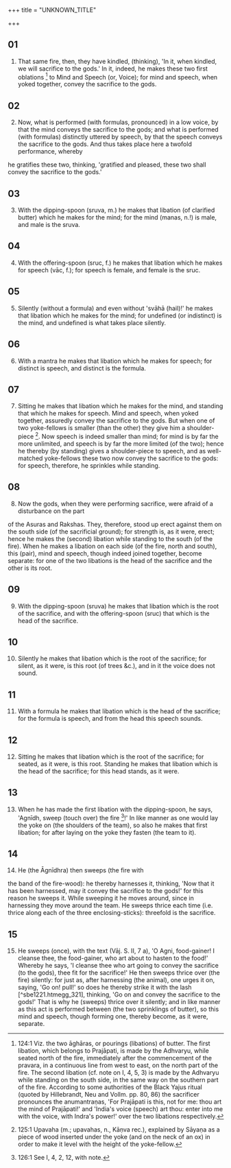 +++
title = "UNKNOWN_TITLE"

+++


## 01
1. That same fire, then, they have kindled, (thinking), 'In it, when kindled, we will sacrifice to the gods.' In it, indeed, he makes these two first oblations [^egg_318] to Mind and Speech (or, Voice); for mind and speech, when yoked together, convey the sacrifice to the gods.

[^egg_318]: 124:1 Viz. the two āghāras, or pourings (libations) of butter. The first libation, which belongs to Prajāpati, is made by the Adhvaryu, while seated north of the fire, immediately after the commencement of the pravara, in a continuous line from west to east, on the north part of the fire. The second libation (cf. note on I, 4, 5, 3) is made by the Adhvaryu while standing on the south side, in the same way on the southern part of the fire. According to some authorities of the Black Yajus ritual (quoted by Hillebrandt, Neu and Vollm. pp. 80, 86) the sacrificer pronounces the anumantraṇas, 'For Prajāpati is this, not for me: thou art the mind of Prajāpati!' and 'India's voice (speech) art thou: enter into me with the voice, with Indra's power!' over the two libations respectively.

## 02
2. Now, what is performed (with formulas, pronounced) in a low voice, by that the mind conveys the sacrifice to the gods; and what is performed (with formulas) distinctly uttered by speech, by that the speech conveys the sacrifice to the gods. And thus takes place here a twofold performance, whereby

he gratifies these two, thinking, 'gratified and pleased, these two shall convey the sacrifice to the gods.'

## 03
3. With the dipping-spoon (sruva, m.) he makes that libation (of clarified butter) which he makes for the mind; for the mind (manas, n.!) is male, and male is the sruva.

## 04
4. With the offering-spoon (sruc, f.) he makes that libation which he makes for speech (vāc, f.); for speech is female, and female is the sruc.

## 05
5. Silently (without a formula) and even without 'svāhā (hail)!' he makes that libation which he makes for the mind; for undefined (or indistinct) is the mind, and undefined is what takes place silently.

## 06
6. With a mantra he makes that libation which he makes for speech; for distinct is speech, and distinct is the formula.

## 07
7. Sitting he makes that libation which he makes for the mind, and standing that which he makes for speech. Mind and speech, when yoked together, assuredly convey the sacrifice to the gods. But when one of two yoke-fellows is smaller (than the other) they give him a shoulder-piece [^egg_319]. Now speech is indeed smaller than mind; for mind is by far the more unlimited, and speech is by far the more limited (of the two); hence he thereby (by standing) gives a shoulder-piece to speech, and as well-matched yoke-fellows these two now convey the sacrifice to the gods: for speech, therefore, he sprinkles while standing.

[^egg_319]: 125:1 Upavaha (m.; upavahas, n., Kāṇva rec.), explained by Sāyaṇa as a piece of wood inserted under the yoke (and on the neck of an ox) in order to make it level with the height of the yoke-fellow.

## 08
8. Now the gods, when they were performing sacrifice, were afraid of a disturbance on the part

of the Asuras and Rakshas. They, therefore, stood up erect against them on the south side (of the sacrificial ground); for strength is, as it were, erect; hence he makes the (second) libation while standing to the south (of the fire). When he makes a libation on each side (of the fire, north and south), this (pair), mind and speech, though indeed joined together, become separate: for one of the two libations is the head of the sacrifice and the other is its root.

## 09
9. With the dipping-spoon (sruva) he makes that libation which is the root of the sacrifice, and with the offering-spoon (sruc) that which is the head of the sacrifice.

## 10
10. Silently he makes that libation which is the root of the sacrifice; for silent, as it were, is this root (of trees &c.), and in it the voice does not sound.

## 11
11. With a formula he makes that libation which is the head of the sacrifice; for the formula is speech, and from the head this speech sounds.

## 12
12. Sitting he makes that libation which is the root of the sacrifice; for seated, as it were, is this root. Standing he makes that libation which is the head of the sacrifice; for this head stands, as it were.

## 13
13. When he has made the first libation with the dipping-spoon, he says, 'Agnīdh, sweep (touch over) the fire [^egg_320]!' In like manner as one would lay the yoke on (the shoulders of the team), so also he makes that first libation; for after laying on the yoke they fasten (the team to it).

[^egg_320]: 126:1 See I, 4, 2, 12, with note.

## 14
14. He (the Āgnīdhra) then sweeps (the fire with

the band of the fire-wood): he thereby harnesses it, thinking, 'Now that it has been harnessed, may it convey the sacrifice to the gods!' for this reason he sweeps it. While sweeping it he moves around, since in harnessing they move around the team. He sweeps thrice each time (i.e. thrice along each of the three enclosing-sticks): threefold is the sacrifice.

## 15
15. He sweeps (once), with the text (Vāj. S. II, 7 a), 'O Agni, food-gainer! I cleanse thee, the food-gainer, who art about to hasten to the food!' Whereby he says, 'I cleanse thee who art going to convey the sacrifice (to the gods), thee fit for the sacrifice!' He then sweeps thrice over (the fire) silently: for just as, after harnessing (the animal), one urges it on, saying, 'Go on! pull!' so does he thereby strike it with the lash [^sbe1221.htmegg_321], thinking, 'Go on and convey the sacrifice to the gods!' That is why he (sweeps) thrice over it silently; and in like manner as this act is performed between (the two sprinklings of butter), so this mind and speech, though forming one, thereby become, as it were, separate.

